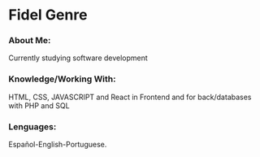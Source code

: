 <html>		

 <tittle> 
 <h1>
	 Fidel Genre
 </h1> 
 </tittle> 

<h3>
About Me:
</h3>

<body>
	
<p>
Currently studying software development
</p>

<h3>
Knowledge/Working With:
</h3>

<P>	
HTML, CSS, JAVASCRIPT and React in Frontend and for back/databases with PHP and SQL
</P>

<h3>
Lenguages:
</h3>

<P>
Español-English-Portuguese.
</p>

</body>
</html>
